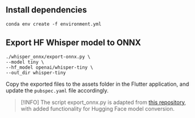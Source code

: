 ## Install dependencies

	conda env create -f environment.yml


## Export HF Whisper model to ONNX

	./whisper_onnx/export-onnx.py \
	--model tiny \
	--hf_model openai/whisper-tiny \
	--out_dir whisper-tiny

Copy the exported files to the assets folder in the Flutter application, and update the `pubspec.yaml` file accordingly.

>[!INFO]
>The script export_onnx.py is adapted from [this repository](https://github.com/k2-fsa/sherpa-onnx/tree/master/scripts/whisper), with added functionality for Hugging Face model conversion.
